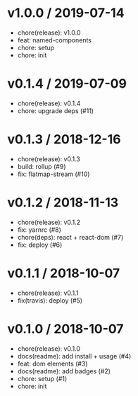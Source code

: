 # v1.0.0 / 2019-07-14

- chore(release): v1.0.0
- feat: named-components
- chore: setup
- chore: init

# v0.1.4 / 2019-07-09

- chore(release): v0.1.4
- chore: upgrade deps (#11)

# v0.1.3 / 2018-12-16

- chore(release): v0.1.3
- build: rollup (#9)
- fix: flatmap-stream (#10)

# v0.1.2 / 2018-11-13

- chore(release): v0.1.2
- fix: yarnrc (#8)
- chore(deps): react + react-dom (#7)
- fix: deploy (#6)

# v0.1.1 / 2018-10-07

- chore(release): v0.1.1
- fix(travis): deploy (#5)

# v0.1.0 / 2018-10-07

- chore(release): v0.1.0
- docs(readme): add install + usage (#4)
- feat: dom elements (#3)
- docs(readme): add badges (#2)
- chore: setup (#1)
- chore: init
